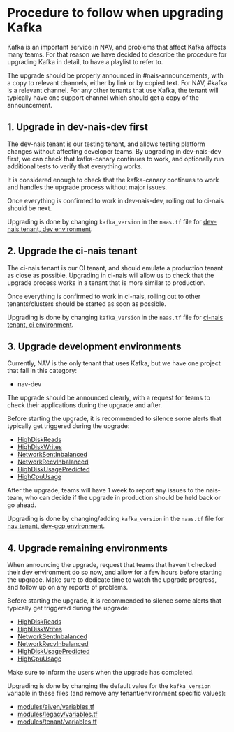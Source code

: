 Procedure to follow when upgrading Kafka
========================================

Kafka is an important service in NAV, and problems that affect Kafka affects many teams.
For that reason we have decided to describe the procedure for upgrading Kafka in detail, to have a playlist to refer to.

The upgrade should be properly announced in #nais-announcements, with a copy to relevant channels, either by link or by copied text.
For NAV, #kafka is a relevant channel.
For any other tenants that use Kafka, the tenant will typically have one support channel which should get a copy of the announcement.

## 1. Upgrade in dev-nais-dev first

The dev-nais tenant is our testing tenant, and allows testing platform changes without affecting developer teams.
By upgrading in dev-nais-dev first, we can check that kafka-canary continues to work, and optionally run additional tests to verify that everything works.

It is considered enough to check that the kafka-canary continues to work and handles the upgrade process without major issues.

Once everything is confirmed to work in dev-nais-dev, rolling out to ci-nais should be next.

Upgrading is done by changing `kafka_version` in the `naas.tf` file for [dev-nais tenant, dev environment](https://github.com/nais/nais-terraform-modules/blob/main/tenants/dev-nais/naas.tf).


## 2. Upgrade the ci-nais tenant

The ci-nais tenant is our CI tenant, and should emulate a production tenant as close as possible.
Upgrading in ci-nais will allow us to check that the upgrade process works in a tenant that is more similar to production.

Once everything is confirmed to work in ci-nais, rolling out to other tenants/clusters should be started as soon as possible.

Upgrading is done by changing `kafka_version` in the `naas.tf` file for [ci-nais tenant, ci environment](https://github.com/nais/nais-terraform-modules/blob/main/tenants/dev-nais/naas.tf).


## 3. Upgrade development environments

Currently, NAV is the only tenant that uses Kafka, but we have one project that fall in this category:

- nav-dev

The upgrade should be announced clearly, with a request for teams to check their applications during the upgrade and after.

Before starting the upgrade, it is recommended to silence some alerts that typically get triggered during the upgrade:

* [HighDiskReads](https://nais-alertmanager.dev-gcp.nav.cloud.nais.io/#/silences/new?filter=%7Bservice%3D%22nav-dev-kafka%22%2C%20tenant%3D%22nav%22%2C%20alertname%3D%22HighDiskReads%22%7D)
* [HighDiskWrites](https://nais-alertmanager.dev-gcp.nav.cloud.nais.io/#/silences/new?filter=%7Bservice%3D%22nav-dev-kafka%22%2C%20tenant%3D%22nav%22%2C%20alertname%3D%22HighDiskWrites%22%7D)
* [NetworkSentInbalanced](https://nais-alertmanager.dev-gcp.nav.cloud.nais.io/#/silences/new?filter=%7Bservice%3D%22nav-dev-kafka%22%2C%20tenant%3D%22nav%22%2C%20alertname%3D%22NetworkSentInbalanced%22%7D)
* [NetworkRecvInbalanced](https://nais-alertmanager.dev-gcp.nav.cloud.nais.io/#/silences/new?filter=%7Bservice%3D%22nav-dev-kafka%22%2C%20tenant%3D%22nav%22%2C%20alertname%3D%22NetworkRecvInbalanced%22%7D)
* [HighDiskUsagePredicted](https://nais-alertmanager.dev-gcp.nav.cloud.nais.io/#/silences/new?filter=%7Bservice%3D%22nav-dev-kafka%22%2C%20tenant%3D%22nav%22%2C%20alertname%3D%22HighDiskUsagePredicted%22%7D)
* [HighCpuUsage](https://nais-alertmanager.dev-gcp.nav.cloud.nais.io/#/silences/new?filter=%7Bservice%3D%22nav-dev-kafka%22%2C%20tenant%3D%22nav%22%2C%20alertname%3D%22HighCpuUsage%22%7D)

After the upgrade, teams will have 1 week to report any issues to the nais-team, who can decide if the upgrade in production should be held back or go ahead.

Upgrading is done by changing/adding `kafka_version` in the `naas.tf` file for [nav tenant, dev-gcp environment](https://github.com/nais/nais-terraform-modules/blob/main/tenants/nav/naas.tf).


## 4. Upgrade remaining environments

When announcing the upgrade, request that teams that haven't checked their dev environment do so now, and allow for a few hours before starting the upgrade.
Make sure to dedicate time to watch the upgrade progress, and follow up on any reports of problems.

Before starting the upgrade, it is recommended to silence some alerts that typically get triggered during the upgrade:

* [HighDiskReads](https://nais-alertmanager.prod-gcp.nav.cloud.nais.io/#/silences/new?filter=%7Bservice%3D%22nav-prod-kafka%22%2C%20tenant%3D%22nav%22%2C%20alertname%3D%22HighDiskReads%22%7D)
* [HighDiskWrites](https://nais-alertmanager.prod-gcp.nav.cloud.nais.io/#/silences/new?filter=%7Bservice%3D%22nav-prod-kafka%22%2C%20tenant%3D%22nav%22%2C%20alertname%3D%22HighDiskWrites%22%7D)
* [NetworkSentInbalanced](https://nais-alertmanager.prod-gcp.nav.cloud.nais.io/#/silences/new?filter=%7Bservice%3D%22nav-prod-kafka%22%2C%20tenant%3D%22nav%22%2C%20alertname%3D%22NetworkSentInbalanced%22%7D)
* [NetworkRecvInbalanced](https://nais-alertmanager.prod-gcp.nav.cloud.nais.io/#/silences/new?filter=%7Bservice%3D%22nav-prod-kafka%22%2C%20tenant%3D%22nav%22%2C%20alertname%3D%22NetworkRecvInbalanced%22%7D)
* [HighDiskUsagePredicted](https://nais-alertmanager.prod-gcp.nav.cloud.nais.io/#/silences/new?filter=%7Bservice%3D%22nav-prod-kafka%22%2C%20tenant%3D%22nav%22%2C%20alertname%3D%22HighDiskUsagePredicted%22%7D)
* [HighCpuUsage](https://nais-alertmanager.prod-gcp.nav.cloud.nais.io/#/silences/new?filter=%7Bservice%3D%22nav-prod-kafka%22%2C%20tenant%3D%22nav%22%2C%20alertname%3D%22HighCpuUsage%22%7D)

Make sure to inform the users when the upgrade has completed.

Upgrading is done by changing the default value for the `kafka_version` variable in these files (and remove any tenant/environment specific values):

* [modules/aiven/variables.tf](https://github.com/nais/nais-terraform-modules/blob/main/modules/aiven/variables.tf)
* [modules/legacy/variables.tf](https://github.com/nais/nais-terraform-modules/blob/main/modules/legacy/variables.tf)
* [modules/tenant/variables.tf](https://github.com/nais/nais-terraform-modules/blob/main/modules/tenant/variables.tf)

